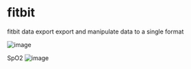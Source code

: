 # fitbit
fitbit data export
export and manipulate data to a single format

![image](https://github.com/user-attachments/assets/acfb6d32-ae7a-456d-a387-584d60892e20)

SpO2
![image](https://github.com/user-attachments/assets/fb9ee887-9770-43d5-8908-dcad289cf6b9)
